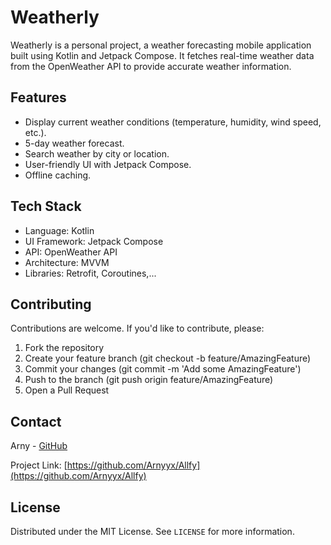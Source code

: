 # Weatherly
Weatherly is a personal project, a weather forecasting mobile application built using Kotlin and Jetpack Compose. It fetches real-time weather data from the OpenWeather API to provide accurate weather information.

## Features
- Display current weather conditions (temperature, humidity, wind speed, etc.).
- 5-day weather forecast.
- Search weather by city or location.
- User-friendly UI with Jetpack Compose.
- Offline caching.

## Tech Stack
- Language: Kotlin
- UI Framework: Jetpack Compose
- API: OpenWeather API
- Architecture: MVVM
- Libraries: Retrofit, Coroutines,...


## Contributing
Contributions are welcome. If you'd like to contribute, please:

1. Fork the repository
2. Create your feature branch (git checkout -b feature/AmazingFeature)
3. Commit your changes (git commit -m 'Add some AmazingFeature')
4. Push to the branch (git push origin feature/AmazingFeature)
5. Open a Pull Request

## Contact

Arny - [GitHub](https://github.com/Arnyyx)

Project Link: [https://github.com/Arnyyx/Allfy](https://github.com/Arnyyx/Allfy)

## License

Distributed under the MIT License. See `LICENSE` for more information.
